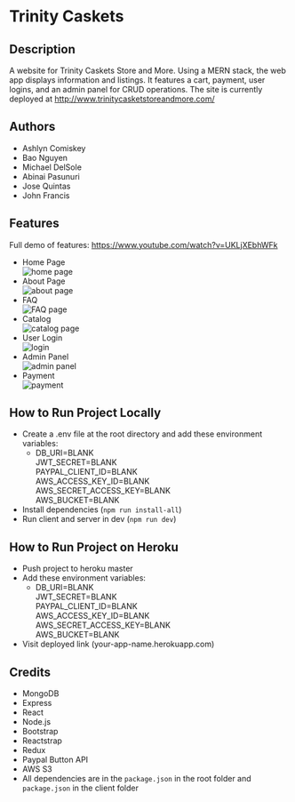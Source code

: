 # Trinity Caskets
## Description
A website for Trinity Caskets Store and More. Using a MERN stack, the web app displays information and listings. It features a cart, payment, user logins, and an admin panel for CRUD operations. The site is currently deployed at http://www.trinitycasketstoreandmore.com/

## Authors
- Ashlyn Comiskey
- Bao Nguyen
- Michael DelSole
- Abinai Pasunuri
- Jose Quintas
- John Francis

## Features
Full demo of features: https://www.youtube.com/watch?v=UKLjXEbhWFk
- Home Page  
![home page](https://i.ibb.co/375XkVg/2019-12-09-16-01-02-Trinity-Casket-Store-And-More.png)
- About Page  
![about page](https://i.ibb.co/TWzjcSH/2019-12-09-16-01-18-Trinity-Casket-Store-And-More.png)
- FAQ  
![FAQ page](https://i.ibb.co/Jjvx9q8/2019-12-09-16-05-37-Trinity-Casket-Store-And-More.png)
- Catalog  
![catalog page](https://i.ibb.co/kBNQbfQ/2019-12-09-16-02-33-Trinity-Casket-Store-And-More.png)
- User Login  
![login](https://i.ibb.co/xJ9dqXH/2019-12-09-16-10-44-Trinity-Casket-Store-And-More.png)
- Admin Panel  
![admin panel](https://i.ibb.co/pJDdHBp/2019-12-09-16-08-33-Trinity-Casket-Store-And-More.png)
- Payment  
![payment](https://i.ibb.co/wQq4mQ4/Annotation-2019-12-09-192728.jpg)

## How to Run Project Locally
- Create a .env file at the root directory and add these environment variables:
  - DB_URI=BLANK  
    JWT_SECRET=BLANK  
    PAYPAL_CLIENT_ID=BLANK  
    AWS_ACCESS_KEY_ID=BLANK  
    AWS_SECRET_ACCESS_KEY=BLANK  
    AWS_BUCKET=BLANK
- Install dependencies (`npm run install-all`)
- Run client and server in dev (`npm run dev`)

## How to Run Project on Heroku
- Push project to heroku master
- Add these environment variables:
  - DB_URI=BLANK  
    JWT_SECRET=BLANK  
    PAYPAL_CLIENT_ID=BLANK  
    AWS_ACCESS_KEY_ID=BLANK  
    AWS_SECRET_ACCESS_KEY=BLANK  
    AWS_BUCKET=BLANK  
- Visit deployed link (your-app-name.herokuapp.com)

## Credits
- MongoDB
- Express
- React
- Node.js
- Bootstrap
- Reactstrap
- Redux
- Paypal Button API
- AWS S3
- All dependencies are in the `package.json` in the root folder and `package.json` in the client folder
